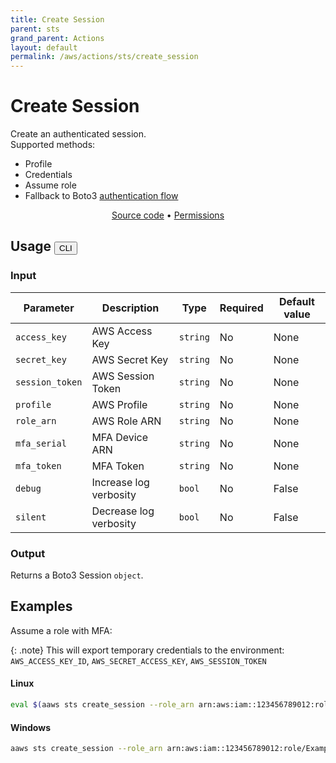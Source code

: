 ```yaml
---
title: Create Session
parent: sts
grand_parent: Actions
layout: default
permalink: /aws/actions/sts/create_session
---
```


# Create Session

Create an authenticated session.<br/>
Supported methods:

- Profile
- Credentials
- Assume role
- Fallback to
  Boto3 [authentication flow](https://boto3.amazonaws.com/v1/documentation/api/latest/guide/credentials.html)

<p align="center">
   <a href="https://github.com/avtomat-hub/avtomat-aws/tree/main/avtomat_aws/services/sts/create_session.py">Source code</a> •
   <a href="/aws/permissions/sts/create_session">Permissions</a>
</p>

## Usage <button id="toggleButton" class="btn fs-3" onclick="toggleTables()">CLI</button>

### Input

| Parameter       | Description            | Type     | Required | Default value |
|-----------------|------------------------|----------|----------|---------------|
| `access_key`    | AWS Access Key         | `string` | No       | None          |
| `secret_key`    | AWS Secret Key         | `string` | No       | None          |
| `session_token` | AWS Session Token      | `string` | No       | None          |
| `profile`       | AWS Profile            | `string` | No       | None          |
| `role_arn`      | AWS Role ARN           | `string` | No       | None          |
| `mfa_serial`    | MFA Device ARN         | `string` | No       | None          |
| `mfa_token`     | MFA Token              | `string` | No       | None          |
| `debug`         | Increase log verbosity | `bool`   | No       | False         |
| `silent`        | Decrease log verbosity | `bool`   | No       | False         |

### Output

Returns a Boto3 Session `object`.

<div markdown="1" id="cli" style="display: block;">

## Examples

Assume a role with MFA:<br/>

{: .note}
This will export temporary credentials to the
environment: `AWS_ACCESS_KEY_ID`, `AWS_SECRET_ACCESS_KEY`, `AWS_SESSION_TOKEN`

#### Linux
```bash
eval $(aaws sts create_session --role_arn arn:aws:iam::123456789012:role/ExampleRole --mfa_serial arn:aws:iam::111111111111:mfa/Example --mfa_token 123456)
```

#### Windows
```bash
aaws sts create_session --role_arn arn:aws:iam::123456789012:role/ExampleRole --mfa_serial arn:aws:iam::111111111111:mfa/Example --mfa_token 123456 | Invoke-Expression
```

</div>

<div markdown="1" id="prog" style="display: none;">

## Examples

Assume a role with MFA:<br/>

{: .note}
This will return a Boto3 session object that can be passed to other actions.

```python
from avtomat_aws import sts

session = sts.create_session(role_arn="arn:aws:iam::123456789012:role/ExampleRole",
                             mfa_serial="arn:aws:iam::111111111111:mfa/Example",
                             mfa_token="123456")
```

</div>

<script>
  function toggleTables() {
    var cli = document.getElementById("cli");
    var prog = document.getElementById("prog");
    var toggleButton = document.getElementById("toggleButton");
    if (cli.style.display === "none") {
      cli.style.display = "block";
      prog.style.display = "none";
      toggleButton.innerHTML = "CLI";
    } else {
      cli.style.display = "none";
      prog.style.display = "block";
      toggleButton.innerHTML = "Programmatic";
    } 
  }
</script>
